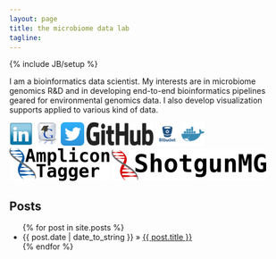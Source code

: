 ```yaml
---
layout: page
title: the microbiome data lab
tagline: 
---
```



{% include JB/setup %}

<p>I am a bioinformatics data scientist. My interests are in microbiome genomics R&D and in developing end-to-end bioinformatics pipelines geared for environmental genomics data. I also develop visualization supports applied to various kind of data.</p>

  <p>
    <a href='https://linkedin.com/in/julien-tremblay-32b88835'><img src='images/linkedin.png' alt='linkedin' width='42' height='42'></a>
    <a href='https://scholar.google.ca/citations?user=sbA3Bh8AAAAJ&hl=en&oi=ao'><img src='images/gscholar.png' alt='gscholar' width='42' height='42'></a>
    <a href='https://twitter.com/julio_514'><img src='images/twitter.png' alt='twitter' width='42' height='42'></a>
    <!--<a href='www.environmentalgenomics.com'><img src='images/wordpress.png' alt='twitter' width='42' height='42'></a>-->
    <a href='https://github.com/jtremblay'><img src='images/github.png' alt='github' width='120' height='42'></a>
    <a href='https://bitbucket.org/jtremblay514/'><img src='images/bitbucket_icon.png' alt='bbucket' width='42' height='42'></a>
    <a href='https://hub.docker.com/u/julio514'><img src='images/dockerhub.png' alt='github' width='42' height='42'></a>
    <a href='https://jtremblay.github.io/amplicontagger.html'><img src='images/amplicontagger_logo.png' alt='amplicontagger' width='179' height='60'></a>
    <a href='https://jtremblay.github.io/shotgunmg.html'><img src='images/shotgunMG_logo.png' alt='shotgunmg' width='277' height='57'></a>
  </p>


    
## Posts

<ul class="posts">
  {% for post in site.posts %}
    <li><span>{{ post.date | date_to_string }}</span> &raquo; <a href="{{ BASE_PATH }}{{ post.url }}">{{ post.title }}</a></li>
  {% endfor %}
</ul>



